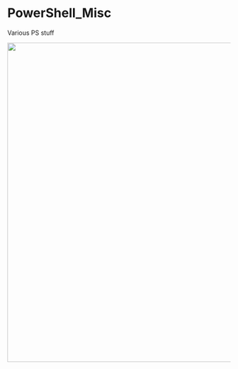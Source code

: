 # PowerShell_Misc
Various PS stuff

<img src="https://media.giphy.com/media/gGEQUOp7cdSi7BKlD7/giphy.gif" width="720">
